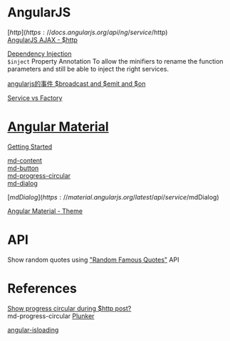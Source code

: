 # AngularJS

[$http](https://docs.angularjs.org/api/ng/service/$http)  
[AngularJS AJAX - $http](http://www.w3schools.com/angular/angular_http.asp)  


[Dependency Injection](https://docs.angularjs.org/guide/di)  
`$inject` Property Annotation
To allow the minifiers to rename the function parameters and still be able to inject the right services.


[angularjs的事件 $broadcast and $emit and $on](http://www.angularjs.cn/A08c) 

[Service vs Factory](http://blog.thoughtram.io/angular/2015/07/07/service-vs-factory-once-and-for-all.html)   

# [Angular Material](https://material.angularjs.org/latest/)  

[Getting Started](https://material.angularjs.org/1.1.0/getting-started)  

[md-content](https://material.angularjs.org/1.1.0/demo/content)  
[md-button](https://material.angularjs.org/1.1.0/demo/button)  
[md-progress-circular](https://material.angularjs.org/latest/demo/progressCircular)  
[md-dialog](https://material.angularjs.org/latest/demo/dialog)  

[$mdDialog](https://material.angularjs.org/latest/api/service/$mdDialog)    


[Angular Material - Theme](https://www.tutorialspoint.com/angular_material/angular_material_themes.htm)  

# API

Show random quotes using ["Random Famous Quotes"](https://market.mashape.com/andruxnet/random-famous-quotes) API

# References

[Show progress circular during $http post?](http://stackoverflow.com/questions/31101207/show-progress-circular-during-http-post)  
md-progress-circular [Plunker](http://plnkr.co/wY3jP9D4Vd9mcu6EYIQC)  

[angular-isloading](https://github.com/afeiship/angular-isloading)  